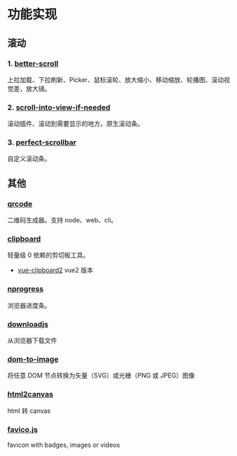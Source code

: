 # 功能实现

## 滚动

### 1. [better-scroll](https://www.npmjs.com/package/better-scroll)

上拉加载、下拉刷新、Picker、鼠标滚轮、放大缩小、移动缩放、轮播图、滚动视觉差，放大镜。

### 2. [scroll-into-view-if-needed](https://scroll-into-view.dev/)

滚动插件、滚动到需要显示的地方。原生滚动条。

### 3. [perfect-scrollbar](https://www.npmjs.com/package/perfect-scrollbar)

自定义滚动条。

## 其他

### [qrcode](https://www.npmjs.com/package/qrcode)

二维码生成器。支持 node、web、cli。

### [clipboard](https://www.npmjs.com/package/clipboard)

轻量级 0 依赖的剪切板工具。

- [vue-clipboard2](https://www.npmjs.com/package/vue-clipboard2) vue2 版本

### [nprogress](https://www.npmjs.com/package/nprogress)

浏览器进度条。

### [downloadjs](https://www.npmjs.com/package/downloadjs)

从浏览器下载文件

### [dom-to-image](https://www.npmjs.com/package/dom-to-image)

将任意 DOM 节点转换为矢量（SVG）或光栅（PNG 或 JPEG）图像

### [html2canvas](https://www.npmjs.com/package/html2canvas)

html 转 canvas

### [favico.js](http://lab.ejci.net/favico.js/)

favicon with badges, images or videos
